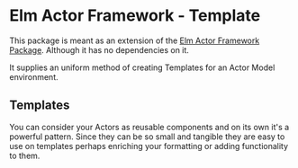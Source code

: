 # Elm Actor Framework - Template

This package is meant as an extension of the [Elm Actor Framework](https://github.com/tricycle/elm-actor-framework)
[Package](https://package.elm-lang.org/packages/tricycle/elm-actor-framework/latest).
Although it has no dependencies on it.

It supplies an uniform method of creating Templates for an Actor Model
environment.

## Templates

You can consider your Actors as reusable components and on its own it's a
powerful pattern. Since they can be so small and tangible they are easy to use
on templates perhaps enriching your formatting or adding functionality to them.
